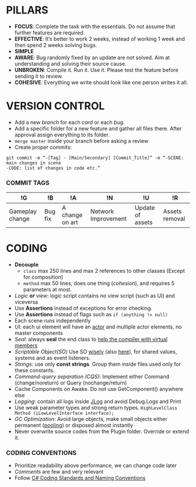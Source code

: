 # PILLARS
* **FOCUS**: Complete the task with the essentials. Do not ﻿assume that further features are required. 
* **EFFECTIVE**: It’s better to work 2 weeks, instead of working 1 week and then spend 2 weeks solving bugs.
* **SIMPLE**
* **AWARE**: Bug randomly fixed by an update are not solved. Aim at understanding and solving their source cause.
* **UNBROKEN**: Compile it. Run it. Use it. Please test the feature before sending it to review.
* **COHESIVE**: Everything we write should look like one person writes it all.


# VERSION CONTROL
* Add a new *branch* for each *card* or each *bug*.
* Add a specific folder for a new feature and gather all files there. After approval assign everything to its folder.
* `merge master` inside your branch before asking a review
* Create proper commits: 
```
git commit -m “-[Tag] - [Main/Secondary] [Commit_Title]” -m “-SCENE: main changes in scene 
-CODE: list of changes in code etc.”
```
### COMMIT TAGS

!G | !B | !A | !N | !U | !R
------------ | ------------- | ------------- | ------------- | ------------- | -------------
Gameplay change | Bug fix | A change on art | Network Improvement | Update of assets | Assets removal

# CODING
* **Decouple** 
    * `class` max 250 lines and max 2 references to other classes (Except for composition)
    * `method` max 50 lines, does one thing (*cohesion*), and requires 5 parameters at most.
* *Logic **or** view*: logic script contains no view script (such as UI) and viceversa
* Use **Assertions** instead of exceptions for error checking.
* Use **Assertions** instead of flags such as `if (anything != null)`
* Each scene runs independently
* *UI*: each ui element will have an [actor](https://gamedevacademy.org/lessons-learned-in-unity-after-5-years/) and multiple actor elements, no master components
* *Seal*: always **seal** the end class to [help the compiler with virtual members](http://codebetter.com/patricksmacchia/2008/01/05/rambling-on-the-sealed-keyword/)
* *Scriptable Object(SO)* Use SO [wisely](https://www.youtube.com/watch?v=raQ3iHhE_Kk) (also [here](https://stackoverflow.com/questions/56054864/what-is-the-best-practice-to-load-scriptableobjects-to-single-prefab-multiple-pr/56063333#56063333)), for shared values, systems and as event listeners.
* *Strings*: use only **const strings**. Group them inside files used only for these constants.
* *Command-query separation (CQS)*: Implement either Command (change/noreturn) or Query (nochange/return)
* Cache Components on Awake. Do not use GetComponent() anywhere else
* *Logging*: contain all logs inside [JLog](https://github.com/GiacomoMariani/JReact/blob/master/JLog.cs) and avoid Debug.Logs and Print
* Use weak parameter types and strong return types. `HighLevelClass Method (iLowLevelInterface interface);`
* *GC Optimization*: Avoid large objects, make small objects either permanent ([pooling](https://learn.unity.com/tutorial/object-pooling)) or disposed almost instantly
* Never overwrite source codes from the Plugin folder. Override or extend it.

### CODING CONVENTIONS 
* Prioritize readability above performance, we can change code later
* *Comments* are few and very relevant
* Follow [C# Coding Standards and Naming Conventions](https://github.com/ktaranov/naming-convention/blob/master/C%23%20Coding%20Standards%20and%20Naming%20Conventions.md)
